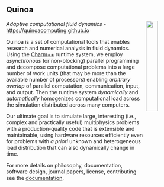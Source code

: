## Quinoa

<img src="https://quinoacomputing.github.io/quinoa.svg" align="right" width="25%" background=transparent>

_Adaptive computational fluid dynamics_ - https://quinoacomputing.github.io

Quinoa is a set of computational tools that enables research and numerical
analysis in fluid dynamics. Using the [Charm++](http://charmplusplus.org)
runtime system, we employ _asynchronous_ (or non-blocking) parallel programming
and decompose computational problems into a large number of work units (that may
be more than the available number of processors) enabling _arbitrary
overlap_ of parallel computation, communication, input, and output. Then the
runtime system _dynamically_ and _automatically_ homogenizes computational load
across the simulation distributed across many computers.

Our ultimate goal is to simulate large, interesting (i.e., complex and
practically useful) multiphysics problems with a production-quality code that
is extensible and maintainable, using hardware resources efficiently even for
problems with _a priori_ unknown and heterogeneous load distribution that can
also dynamically change in time.

For more details on philosophy, documentation, software design, journal papers,
license, contributing see the
[documentation](https://quinoacomputing.github.io).
